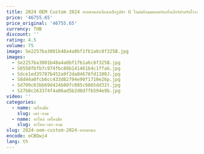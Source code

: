 ```yaml
---
title: 2024 OEM Custom 2024 สายพานลําเลียงเหล็กรูปตัว U ใหม่พร้อมมอเตอร์แบริ่งเกียร์สําหรับโรงงานผลิตสําหรับอุตสาหกรรมเหมืองแร่ใช้
price: '46755.65'
price_original: '46755.65'
currency: THB
discount: ''
rating: 4.5
volume: 75
image: Se2257ba3001b48a4a0bf1fb1a6c8f325B.jpg
images:
  - Se2257ba3001b48a4a0bf1fb1a6c8f325B.jpg
  - S0550fbfb7c974fbc88b14146164c1ffaG.jpg
  - Sdce1ed35787b452a9f2da04678fd1100J.jpg
  - S8d44a0fcb6cc433d82794e90f1710e26p.jpg
  - Sd709c63bb69d424b80fc085c6865dd32t.jpg
  - S37b0c263374f4a06ad5b2d0d7fb594e9b.jpg
video: ''
categories:
  - name: เครื่องมือ
    slug: เคร-องม
  - name: อะไหล่ เครื่องมือ
    slug: อะไหล-เคร-องม
slug: 2024-oem-custom-2024-สายพานล
encode: oCBQwj4
lang: th
---
```

  